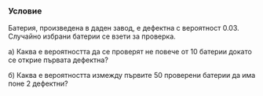 ### Условие
Батерия, произведена в даден завод, е дефектна с вероятност 0.03. Случайно
избрани батерии се взети за проверка.

а) Каква е вероятността да се проверят не повече от 10 батерии докато се открие първата
дефектна?

б) Каква е вероятността измежду първите 50 проверени батерии да има поне 2 дефектни?
